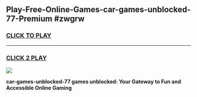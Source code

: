 
## Play-Free-Online-Games-car-games-unblocked-77-Premium #zwgrw
<h3>
<a href="https://premium.freeplayer.one?title=car-games-unblocked-77&ref=8M">CLICK TO PLAY</a></h3>
<hr>

<h3>
<a href="https://premium.freeplayer.one?title=car-games-unblocked-77&ref=8M">CLICK 2 PLAY</a>
  
</h3>

<a href="https://premium.freeplayer.one?title=car-games-unblocked-77&ref=8M"><img src="https://clearcache.store/games.png"></a>


**car-games-unblocked-77 games unblocked: Your Gateway to Fun and Accessible Online Gaming**
